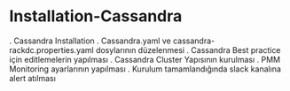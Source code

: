 # Installation-Cassandra
. Cassandra Installation . Cassandra.yaml ve cassandra-rackdc.properties.yaml dosylarının düzelenmesi . Cassandra Best practice için editlemelerin yapılması . Cassandra Cluster Yapısının kurulması . PMM Monitoring ayarlarının yapılması . Kurulum tamamlandığında slack kanalına alert atılması
